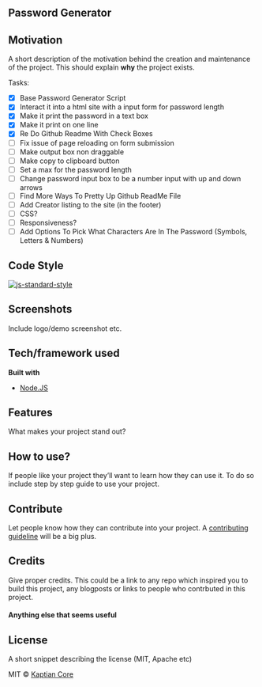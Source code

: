 ## Password Generator 

## Motivation
A short description of the motivation behind the creation and maintenance of the project. This should explain **why** the project exists.

Tasks:
- [x] Base Password Generator Script
- [x] Interact it into a html site with a input form for password length
- [x] Make it print the password in a text box 
- [x] Make it print on one line
- [x] Re Do Github Readme With Check Boxes
- [ ] Fix issue of page reloading on form submission 
- [ ] Make output box non draggable
- [ ] Make copy to clipboard button 
- [ ] Set a max for the password length 
- [ ] Change password input box to be a number input with up and down arrows
- [ ] Find More Ways To Pretty Up Github ReadMe File
- [ ] Add Creator listing to the site (in the footer)
- [ ] CSS?
- [ ] Responsiveness?
- [ ] Add Options To Pick What Characters Are In The Password (Symbols, Letters & Numbers)
## Code Style 
[![js-standard-style](https://img.shields.io/badge/code%20style-standard-brightgreen.svg?style=flat)](https://github.com/feross/standard)
 
## Screenshots
Include logo/demo screenshot etc.

## Tech/framework used

<b>Built with</b>
- [Node.JS](https://nodejs.org)

## Features
What makes your project stand out?


## How to use?
If people like your project they’ll want to learn how they can use it. To do so include step by step guide to use your project.

## Contribute

Let people know how they can contribute into your project. A [contributing guideline](https://github.com/zulip/zulip-electron/blob/master/CONTRIBUTING.md) will be a big plus.

## Credits
Give proper credits. This could be a link to any repo which inspired you to build this project, any blogposts or links to people who contrbuted in this project. 

#### Anything else that seems useful

## License
A short snippet describing the license (MIT, Apache etc)

MIT © [Kaptian Core]()
